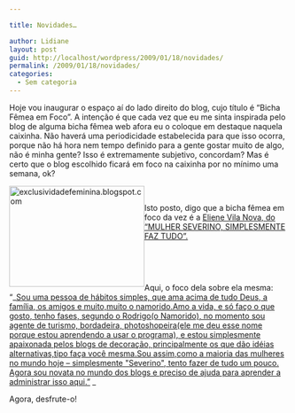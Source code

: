 ```yaml
---

title: Novidades…

author: Lidiane
layout: post
guid: http://localhost/wordpress/2009/01/18/novidades/
permalink: /2009/01/18/novidades/
categories:
  - Sem categoria
---
```

Hoje vou inaugurar o espaço aí do lado direito do blog, cujo título é “Bicha Fêmea em Foco”. A intenção é que cada vez que eu me sinta inspirada pelo blog de alguma bicha fêmea web afora eu o coloque em destaque naquela caixinha. Não haverá uma periodicidade estabelecida para que isso ocorra, porque não há hora nem tempo definido para a gente gostar muito de algo, não é minha gente? Isso é extremamente subjetivo, concordam? Mas é certo que o blog escolhido ficará em foco na caixinha por no mínimo uma semana, ok? 

[<img title="exclusividadefeminina.blogspot.com" style="display:inline;margin-left:0;margin-right:0;border-width:0;" height="182" alt="exclusividadefeminina.blogspot.com" src="http://www.trololodemulher.com.br/blog/wp-content/uploads/2009/01/mulherseverina-thumb.jpg" width="244" align="left" border="0" />](http://www.trololodemulher.com.br/blog/wp-content/uploads/2009/01/mulherseverina.jpg) 

&#160;

Isto posto, digo que a bicha fêmea em foco da vez é a [Eliene Vila Nova, do “MULHER SEVERINO, SIMPLESMENTE FAZ TUDO”.](http://mulherseverino-faztudo.blogspot.com/) 

&#160;

&#160;

Aqui, o foco dela sobre ela mesma: “_[Sou uma pessoa de hábitos simples, que ama acima de tudo Deus, a família, os amigos e muito,muito o namorido.Amo a vida, e só faço o que gosto, tenho fases, segundo o Rodrigo(o Namorido), no momento sou agente de turismo, bordadeira, photoshopeira(ele me deu esse nome porque estou aprendendo a usar o programa), e estou simplesmente apaixonada pelos blogs de decoração, principalmente os que dão idéias alternativas,tipo faça você mesma.Sou assim,como a maioria das mulheres no mundo hoje &#8211; simplesmente "Severino", tento fazer de tudo um pouco. Agora sou novata no mundo dos blogs e preciso de ajuda para aprender a administrar isso aqui.”](http://mulherseverino-faztudo.blogspot.com/) _

Agora, desfrute-o!